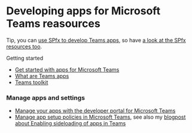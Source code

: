# Developing apps for Microsoft Teams reasources
Tip, you can [use SPfx to develop Teams apps](https://docs.microsoft.com/en-us/microsoftteams/platform/sbs-gs-spfx?tabs=vscode%2Cviscode), so have [a look at the SPfx resources too](../spfx/spfx-resources.md). 

Getting started
* [Get started with apps for Microsoft Teams](https://docs.microsoft.com/en-us/microsoftteams/platform/get-started/get-started-overview)
* [What are Teams apps](https://docs.microsoft.com/en-us/microsoftteams/platform/overview)
* [Teams toolkit](https://docs.microsoft.com/en-us/microsoftteams/platform/toolkit/teams-toolkit-fundamentals)

### Manage apps and settings

* [Manage your apps with the developer portal for Microsoft Teams](https://docs.microsoft.com/en-us/microsoftteams/platform/concepts/build-and-test/teams-developer-portal)
* [Manage app setup policies in Microsoft Teams](https://docs.microsoft.com/en-us/microsoftteams/teams-app-setup-policies), see also my [blogpost about Enabling sideloading of apps in Teams](https://elischei.com/enable-sideloading-of-apps-in-microsoft-teams/)